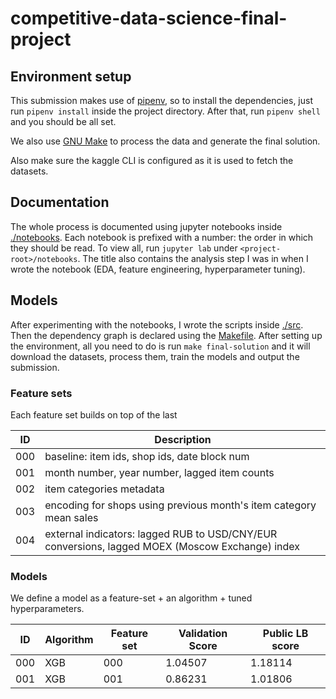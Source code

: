 # competitive-data-science-final-project

## Environment setup

This submission makes use of [pipenv](https://pipenv-fork.readthedocs.io/en/latest/), so to install the dependencies, just run `pipenv install` inside the project directory. After that, run `pipenv shell` and you should be all set.

We also use [GNU Make](https://www.gnu.org/software/make/) to process the data and generate the final solution.

Also make sure the kaggle CLI is configured as it is used to fetch the datasets.

## Documentation

The whole process is documented using jupyter notebooks inside [./notebooks](./notebooks). Each notebook is prefixed with a number: the order in which they should be read. To view all, run `jupyter lab` under `<project-root>/notebooks`. The title also contains the analysis step I was in when I wrote the notebook (EDA, feature engineering, hyperparameter tuning).

## Models

After experimenting with the notebooks, I wrote the scripts inside [./src](./src). Then the dependency graph is declared using the [Makefile](./Makefile). After setting up the environment, all you need to do is run `make final-solution` and it will download the datasets, process them, train the models and output the submission.

### Feature sets

Each feature set builds on top of the last

| ID | Description |
| -- | -- |
| 000 | baseline: item ids, shop ids, date block num |
| 001 | month number, year number, lagged item counts |
| 002 | item categories metadata |
| 003 | encoding for shops using previous month's item category mean sales |
| 004 | external indicators: lagged RUB to USD/CNY/EUR conversions, lagged MOEX (Moscow Exchange) index |

### Models

We define a model as a feature-set + an algorithm + tuned hyperparameters.

| ID | Algorithm | Feature set | Validation Score | Public LB score |
| -- | -- | -- | -- | -- |
| 000 | XGB | 000 | 1.04507 | 1.18114 |
| 001 | XGB | 001 | 0.86231 | 1.01806 |
